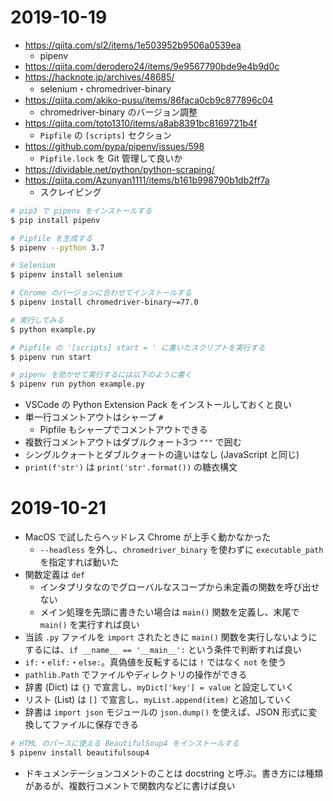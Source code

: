 # 2019-10-19

- https://qiita.com/sl2/items/1e503952b9506a0539ea
  - pipenv
- https://qiita.com/derodero24/items/9e9567790bde9e4b9d0c
- https://hacknote.jp/archives/48685/
  - selenium・chromedriver-binary
- https://qiita.com/akiko-pusu/items/86faca0cb9c877896c04
  - chromedriver-binary のバージョン調整
- https://qiita.com/toto1310/items/a8ab8391bc8169721b4f
  - `Pipfile` の `[scripts]` セクション
- https://github.com/pypa/pipenv/issues/598
  - `Pipfile.lock` を Git 管理して良いか
- https://dividable.net/python/python-scraping/
- https://qiita.com/Azunyan1111/items/b161b998790b1db2ff7a
  - スクレイピング

```sh
# pip3 で pipenv をインストールする
$ pip install pipenv

# Pipfile を生成する
$ pipenv --python 3.7

# Selenium
$ pipenv install selenium

# Chrome のバージョンに合わせてインストールする
$ pipenv install chromedriver-binary~=77.0

# 実行してみる
$ python example.py

# Pipfile の '[scripts] start = ' に書いたスクリプトを実行する
$ pipenv run start

# pipenv を効かせて実行するには以下のように書く
$ pipenv run python example.py
```

- VSCode の Python Extension Pack をインストールしておくと良い
- 単一行コメントアウトはシャープ `#`
  - Pipfile もシャープでコメントアウトできる
- 複数行コメントアウトはダブルクォート3つ `"""` で囲む
- シングルクォートとダブルクォートの違いはなし (JavaScript と同じ)
- `print(f'str')` は `print('str'.format())` の糖衣構文


# 2019-10-21

- MacOS で試したらヘッドレス Chrome が上手く動かなかった
  - `--headless` を外し、`chromedriver_binary` を使わずに `executable_path` を指定すれば動いた
- 関数定義は `def`
  - インタプリタなのでグローバルなスコープから未定義の関数を呼び出せない
  - メイン処理を先頭に書きたい場合は `main()` 関数を定義し、末尾で `main()` を実行すれば良い
- 当該 `.py` ファイルを `import` されたときに `main()` 関数を実行しないようにするには、`if __name__ == '__main__':` という条件で判断すれば良い
- `if:`・`elif:`・`else:`。真偽値を反転するには `!` ではなく `not` を使う
- `pathlib.Path` でファイルやディレクトリの操作ができる
- 辞書 (Dict) は `{}` で宣言し、`myDict['key'] = value` と設定していく
- リスト (List) は `[]` で宣言し、`myList.append(item)` と追加していく
- 辞書は `import json` モジュールの `json.dump()` を使えば、JSON 形式に変換してファイルに保存できる

```sh
# HTML のパースに使える BeautifulSoup4 をインストールする
$ pipenv install beautifulsoup4
```

- ドキュメンテーションコメントのことは docstring と呼ぶ。書き方には種類があるが、複数行コメントで関数内などに書けば良い
